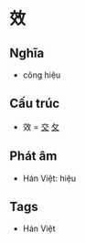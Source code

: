 # 效

## Nghĩa

* công hiệu

## Cấu trúc
* 效 = [交](交.md) [攵](攵.md)

## Phát âm

* Hán Việt: hiệu

## Tags
* Hán Việt

<script>window.HANZI_FIELD='效';</script>
